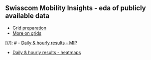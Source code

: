 ## Swisscom Mobility Insights - eda of publicly available data

 - [Grid preparation](01_data-prep-grid.html)
 - [More on grids](02_grid-further.html)
 
 [//]: # - [Daily & hourly results - MIP](03_mip-eda.html)
 
 - [Daily & hourly results - heatmaps](04_digital-api-eda.html)
